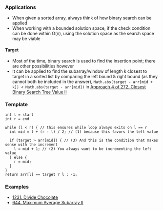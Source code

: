### Applications
- When given a sorted array, always think of how binary search can be applied
- When working with a bounded solution space, if the check condition can be done within O(n), using the solution space as the search space may be viable

#### Target
- Most of the time, binary search is used to find the insertion point; there are other possibilities however
- It can be applied to find the subarray/window of length k closest to target in a sorted list by comparing the left bound & right bound (as they cannot both be included in the answer), `Math.abs(target - arr[mid + k]) < Math.abs(target - arr[mid])` in [Approach 4 of 272. Closest Binary Search Tree Value II
](https://leetcode.com/problems/closest-binary-search-tree-value-ii/editorial/?envType=study-plan-v2&envId=premium-algo-100)

### Template
```
int l = start
int r = end

while (l < r) { // this ensures while loop always exits on l == r
  int mid = l + (r - l) / 2; // (1) because this favors the left value

  if (target > arr[mid]) { // (3) And this is the condition that makes sense with the increment
    l = mid + 1; // (2) You always want to be incrementing the left value
  } else {
    r = mid;
  }
}
return arr[l] == target ? l : -1;
```

### Examples
- [1231. Divide Chocolate](https://leetcode.com/problems/divide-chocolate/?envType=study-plan-v2&envId=premium-algo-100)
- [644. Maximum Average Subarray II](https://leetcode.com/problems/maximum-average-subarray-ii/?envType=study-plan-v2&envId=premium-algo-100)
